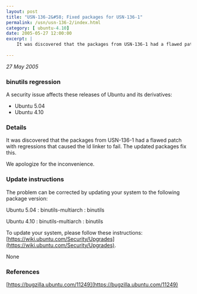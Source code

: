```yaml
---
layout: post
title: "USN-136-2&#58; Fixed packages for USN-136-1"
permalink: /usn/usn-136-2/index.html
category: [ ubuntu-4.10]
date: 2005-05-27 12:00:00
excerpt: |
    It was discovered that the packages from USN-136-1 had a flawed patch with regressions that caused the ld linker to fail. The updated packages fix this.
    
--- 
```

 
 

*27 May 2005*

### binutils regression

A security issue affects these releases of Ubuntu and its derivatives:

* Ubuntu 5.04
* Ubuntu 4.10

### Details

It was discovered that the packages from USN-136-1 had a flawed patch with regressions that caused the ld linker to fail. The updated packages fix this.

We apologize for the inconvenience.

### Update instructions

The problem can be corrected by updating your system to the following package version:

Ubuntu 5.04
 : binutils-multiarch 
 : binutils 

Ubuntu 4.10
 : binutils-multiarch 
 : binutils 

To update your system, please follow these instructions: [https://wiki.ubuntu.com/Security/Upgrades](https://wiki.ubuntu.com/Security/Upgrades).

None

### References

 
 [https://bugzilla.ubuntu.com/11249](https://bugzilla.ubuntu.com/11249)
 

